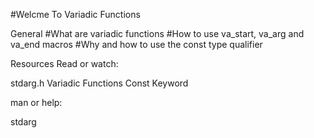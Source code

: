 #Welcme To Variadic Functions


General
#What are variadic functions
#How to use va_start, va_arg and va_end macros
#Why and how to use the const type qualifier


Resources
Read or watch:

stdarg.h
Variadic Functions
Const Keyword

man or help:

stdarg

